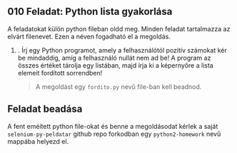 ## 010 Feladat: Python lista gyakorlása

A feladatokat külön python fileban oldd meg. Minden feladat tartalmazza az elvárt filenevet. Ezen a néven fogadható el a megoldás.

1) . Írj egy Python programot, amely a felhasználótól pozitív számokat kér be mindaddig, amíg a
felhasználó nullát nem ad be! A program az összes értéket tárolja egy listában, majd írja ki a
képernyőre a lista elemeit fordított sorrendben! 
    > A megoldást egy `fordito.py` nevű file-ban kell beadnod.
    
## Feladat beadása
A fent eméített python file-okat és benne a megoldásodat kérlek a saját `selenium-py-peldatar` github repo forkodban egy `python2-homework` nevű mappába helyezd el.
